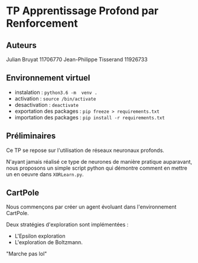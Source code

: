 # TP Apprentissage Profond par Renforcement

## Auteurs

Julian Bruyat 11706770
Jean-Philippe Tisserand 11926733


## Environnement virtuel
- instalation : `python3.6 -m  venv .`
- activation : `source /bin/activate`
- desactivation : `deactivate`
- exportation des packages : `pip freeze > requirements.txt`
- importation des packages : `pip install -r requirements.txt`

## Préliminaires

Ce TP se repose sur l'utilisation de réseaux neuronaux profonds.

N'ayant jamais réalisé ce type de neurones de manière pratique auparavant, nous
proposons un simple script python qui démontre comment en mettre un en oeuvre
dans `XORLearn.py`.



## CartPole

Nous commençons par créer un agent évoluant dans l'environnement CartPole.

Deux stratégies d'exploration sont implémentées :
- L'Epsilon exploration
- L'exploration de Boltzmann.




"Marche pas lol"

